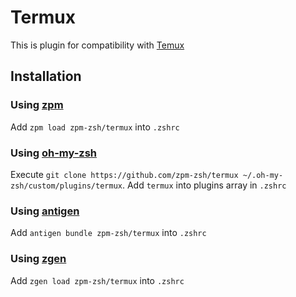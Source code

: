 # Termux

This is plugin for compatibility with [Temux](https://termux.com/)


## Installation

### Using [zpm](https://github.com/zpm-zsh/zpm)

Add `zpm load zpm-zsh/termux` into `.zshrc`

### Using [oh-my-zsh](https://github.com/robbyrussell/oh-my-zsh)

Execute `git clone https://github.com/zpm-zsh/termux ~/.oh-my-zsh/custom/plugins/termux`. Add `termux` into plugins array in `.zshrc`

### Using [antigen](https://github.com/zsh-users/antigen)

Add `antigen bundle zpm-zsh/termux` into `.zshrc`

### Using [zgen](https://github.com/tarjoilija/zgen)

Add `zgen load zpm-zsh/termux` into `.zshrc`
